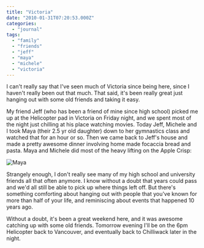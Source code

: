 ```yaml
---
title: "Victoria"
date: "2010-01-31T07:20:53.000Z"
categories: 
  - "journal"
tags: 
  - "family"
  - "friends"
  - "jeff"
  - "maya"
  - "michele"
  - "victoria"
---
```


I can't really say that I've seen much of Victoria since being here, since I haven't really been out that much. That said, it's been really great just hanging out with some old friends and taking it easy.

My friend Jeff (who has been a friend of mine since high school) picked me up at the Helicopter pad in Victoria on Friday night, and we spent most of the night just chilling at his place watching movies. Today Jeff, Michele and I took Maya (their 2.5 yr old daughter) down to her gymnastics class and watched that for an hour or so. Then we came back to Jeff's house and made a pretty awesome dinner involving home made focaccia bread and pasta. Maya and Michele did most of the heavy lifting on the Apple Crisp:

![Maya](images/61407981-ed4dbbc280605622ff390a8282b08938.4b6530ed-scaled.jpg)

Strangely enough, I don't really see many of my high school and university friends all that often anymore. I know without a doubt that years could pass and we'd all still be able to pick up where things left off. But there's something comforting about hanging out with people that you've known for more than half of your life, and reminiscing about events that happened 10 years ago.

Without a doubt, it's been a great weekend here, and it was awesome catching up with some old friends. Tomorrow evening I'll be on the 6pm Helicopter back to Vancouver, and eventually back to Chilliwack later in the night.
